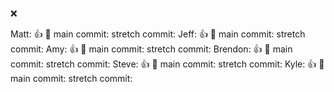 :x:

Matt: :+1: :raised_hands:
  main commit: 
  stretch commit: 
Jeff: :+1: :raised_hands:
  main commit: 
  stretch commit: 
Amy: :+1: :raised_hands:
  main commit: 
  stretch commit: 
Brendon: :+1: :raised_hands:
  main commit: 
  stretch commit: 
Steve: :+1: :raised_hands:
  main commit: 
  stretch commit: 
Kyle: :+1: :raised_hands:
  main commit: 
  stretch commit: